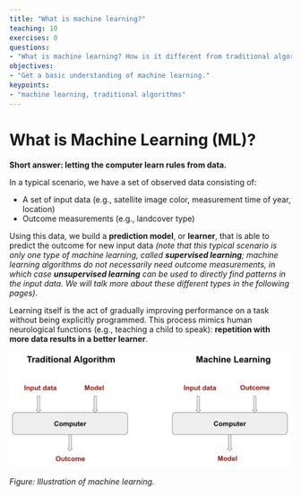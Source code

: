 ```yaml
---
title: "What is machine learning?"
teaching: 10
exercises: 0
questions:
- "What is machine learning? How is it different from traditional algorithms?"
objectives:
- "Get a basic understanding of machine learning."
keypoints:
- "machine learning, traditional algorithms"
---
```


# What is Machine Learning (ML)?

**Short answer: letting the computer learn rules from data.**

In a typical scenario, we have a set of observed data consisting of:

- A set of input data (e.g., satellite image color, measurement time of year, location)
- Outcome measurements (e.g., landcover type)

Using this data, we build a **prediction model**, or **learner**, that is able to predict the outcome for new input data *(note that this typical scenario is only one type of machine learning, called **supervised learning**; machine learning algorithms do not necessarily need outcome measurements, in which case **unsupervised learning** can be used to directly find patterns in the input data. We will talk more about these different types in the following pages)*.

Learning itself is the act of gradually improving performance on a task without being explicitly programmed. This process mimics human neurological functions (e.g., teaching a child to speak): **repetition with more data results in a better learner**.

![alt text](../assets/img/machine_learning_illustration.png)

<i>Figure: Illustration of machine learning. </i>



